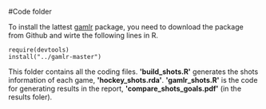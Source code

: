 #Code folder


To install the lattest [gamlr](https://github.com/mataddy/gamlr) package, you need to download the package from Github and wirte the following lines in R. 

	require(devtools)
	install("../gamlr-master")

This folder contains all the coding files. **'build_shots.R'** generates the shots information of each game, **'hockey_shots.rda'**. **'gamlr_shots.R'** is the code for generating results in the report, **'compare_shots_goals.pdf'** (in the results foler). 
	
	
